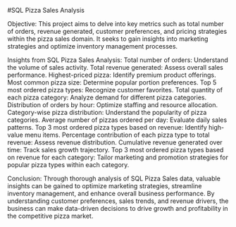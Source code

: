 #SQL Pizza Sales Analysis 

Objective:
This project aims to delve into key metrics such as total number of orders, revenue generated, 
customer preferences, and pricing strategies within the pizza sales domain. It seeks to gain 
insights into marketing strategies and optimize inventory management processes.

Insights from SQL Pizza Sales Analysis:
Total number of orders: Understand the volume of sales activity.
Total revenue generated: Assess overall sales performance.
Highest-priced pizza: Identify premium product offerings.
Most common pizza size: Determine popular portion preferences.
Top 5 most ordered pizza types: Recognize customer favorites.
Total quantity of each pizza category: Analyze demand for different pizza categories.
Distribution of orders by hour: Optimize staffing and resource allocation.
Category-wise pizza distribution: Understand the popularity of pizza categories.
Average number of pizzas ordered per day: Evaluate daily sales patterns.
Top 3 most ordered pizza types based on revenue: Identify high-value menu items.
Percentage contribution of each pizza type to total revenue: Assess revenue distribution.
Cumulative revenue generated over time: Track sales growth trajectory.
Top 3 most ordered pizza types based on revenue for each category: Tailor marketing 
and promotion strategies for popular pizza types within each category.

Conclusion:
Through thorough analysis of SQL Pizza Sales data, valuable insights can be gained to 
optimize marketing strategies, streamline inventory management, and enhance overall 
business performance. By understanding customer preferences, sales trends, and revenue 
drivers, the business can make data-driven decisions to drive growth and profitability 
in the competitive pizza market.
